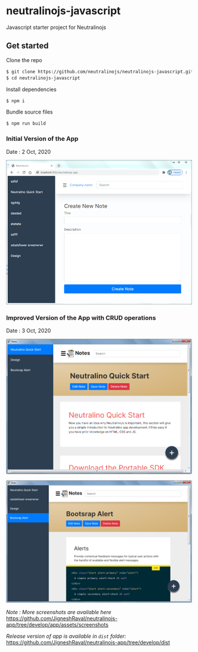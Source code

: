 # neutralinojs-javascript

Javascript starter project for Neutralinojs

## Get started

Clone the repo

```bash
$ git clone https://github.com/neutralinojs/neutralinojs-javascript.git
$ cd neutralinojs-javascript
```

Install dependencies

```bash
$ npm i
```

Bundle source files

```bash
$ npm run build
```

### Initial Version of the App
Date : 2 Oct, 2020

![Image of App](https://raw.githubusercontent.com/JigneshRaval/neutralinojs-app/develop/app/assets/screenshots/app-dashboard-02-Oct-2020.png)

### Improved Version of the App with CRUD operations
Date : 3 Oct, 2020

![Image of App](https://raw.githubusercontent.com/JigneshRaval/neutralinojs-app/develop/app/assets/screenshots/app-dashboard-03-Oct-2020.png)

![Code Highlighting](https://raw.githubusercontent.com/JigneshRaval/neutralinojs-app/develop/app/assets/screenshots/app-dashboard-code-highlighting-03-Oct-2020.png)

*Note : More screenshots are available here*
https://github.com/JigneshRaval/neutralinojs-app/tree/develop/app/assets/screenshots


*Release version of app is available in `dist` folder:*
https://github.com/JigneshRaval/neutralinojs-app/tree/develop/dist
